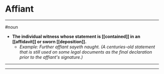 # Affiant
---
#noun
- **The individual witness whose statement is [[contained]] in an [[affidavit]] or sworn [[deposition]].**
	- _Example: Further affiant sayeth naught. (A centuries-old statement that is still used on some legal documents as the final declaration prior to the affiant's signature.)_
---
---
